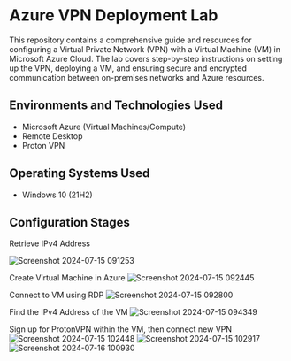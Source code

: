 

<h1>Azure VPN Deployment Lab</h1>
This repository contains a comprehensive guide and resources for configuring a Virtual Private Network (VPN) with a Virtual Machine (VM) in Microsoft Azure Cloud. The lab covers step-by-step instructions on setting up the VPN, deploying a VM, and ensuring secure and encrypted communication between on-premises networks and Azure resources.<br />



<h2>Environments and Technologies Used</h2>

- Microsoft Azure (Virtual Machines/Compute)
- Remote Desktop
- Proton VPN

<h2>Operating Systems Used </h2>

- Windows 10</b> (21H2)

<h2>Configuration Stages</h2>
Retrieve IPv4 Address

![Screenshot 2024-07-15 091253](https://github.com/user-attachments/assets/16997aec-d6e6-4776-bddb-066bbf7153cc)

Create Virtual Machine in Azure
![Screenshot 2024-07-15 092445](https://github.com/user-attachments/assets/54751863-8069-45af-ac2f-172179d62a9a)

Connect to VM using RDP
![Screenshot 2024-07-15 092800](https://github.com/user-attachments/assets/73d4e5e8-44db-473b-8347-72a33582873f)

Find the IPv4 Address of the VM
![Screenshot 2024-07-15 094349](https://github.com/user-attachments/assets/089784af-0658-4f94-8919-412d2028d4ae)

Sign up for ProtonVPN within the VM, then connect new VPN
![Screenshot 2024-07-15 102448](https://github.com/user-attachments/assets/5825c98f-789f-447b-a790-06809b25552c)
![Screenshot 2024-07-15 102917](https://github.com/user-attachments/assets/612616e2-5ef9-40aa-a1e1-b2a3c8a4c3cd)
![Screenshot 2024-07-16 100930](https://github.com/user-attachments/assets/ea766dab-62e0-4859-a8f2-09c3dac6febc)











